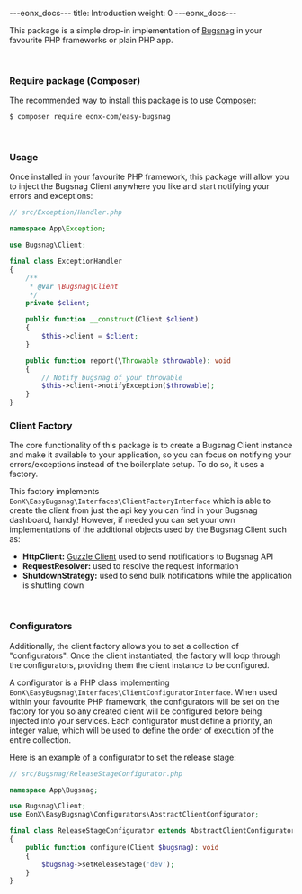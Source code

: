 ---eonx_docs---
title: Introduction
weight: 0
---eonx_docs---

This package is a simple drop-in implementation of [Bugsnag][2] in your favourite PHP frameworks or plain PHP app.

<br>

### Require package (Composer)

The recommended way to install this package is to use [Composer][1]:

```bash
$ composer require eonx-com/easy-bugsnag
```

<br>

### Usage

Once installed in your favourite PHP framework, this package will allow you to inject the Bugsnag Client anywhere you
like and start notifying your errors and exceptions:

```php
// src/Exception/Handler.php

namespace App\Exception;

use Bugsnag\Client;

final class ExceptionHandler
{
    /**
     * @var \Bugsnag\Client
     */
    private $client;

    public function __construct(Client $client)
    {
        $this->client = $client;
    }

    public function report(\Throwable $throwable): void
    {
        // Notify bugsnag of your throwable
        $this->client->notifyException($throwable);
    }
}
```

### Client Factory

The core functionality of this package is to create a Bugsnag Client instance and make it available to your application,
so you can focus on notifying your errors/exceptions instead of the boilerplate setup. To do so, it uses a factory.

This factory implements `EonX\EasyBugsnag\Interfaces\ClientFactoryInterface` which is able to create the client from
just the api key you can find in your Bugsnag dashboard, handy! However, if needed you can set your own implementations
of the additional objects used by the Bugsnag Client such as:

- **HttpClient:** [Guzzle Client][3] used to send notifications to Bugsnag API
- **RequestResolver:** used to resolve the request information
- **ShutdownStrategy:** used to send bulk notifications while the application is shutting down

<br>

### Configurators

Additionally, the client factory allows you to set a collection of "configurators". Once the client instantiated, the
factory will loop through the configurators, providing them the client instance to be configured.

A configurator is a PHP class implementing `EonX\EasyBugsnag\Interfaces\ClientConfiguratorInterface`. When used within
your favourite PHP framework, the configurators will be set on the factory for you so any created client will be configured
before being injected into your services. Each configurator must define a priority, an integer value, which will be
used to define the order of execution of the entire collection.

Here is an example of a configurator to set the release stage:

```php
// src/Bugsnag/ReleaseStageConfigurator.php

namespace App\Bugsnag;

use Bugsnag\Client;
use EonX\EasyBugsnag\Configurators\AbstractClientConfigurator;

final class ReleaseStageConfigurator extends AbstractClientConfigurator
{
    public function configure(Client $bugsnag): void
    {
        $bugsnag->setReleaseStage('dev');
    }
}
```

[1]: https://getcomposer.org/
[2]: https://docs.bugsnag.com/platforms/php/other/
[3]: http://docs.guzzlephp.org/en/stable/
